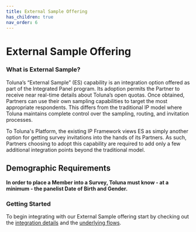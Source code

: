 ```yaml
---
title: External Sample Offering
has_children: true
nav_order: 6
---
```


# External Sample Offering

### What is External Sample?

Toluna’s “External Sample” (ES) capability is an integration option offered as part of the Integrated Panel program. Its adoption permits the Partner to receive near real-time details about Toluna’s open quotas. Once obtained, Partners can use their own sampling capabilities to target the most appropriate respondents. This differs from the traditional IP model where Toluna maintains complete control over the sampling, routing, and invitation processes.

To Toluna's Platform, the existing IP Framework views ES as simply another option for getting survey invitations into the hands of its Partners. As such, Partners choosing to adopt this capability are required to add only a few additional integration points beyond the traditional model.

## Demographic Requirements

**In order to place a Member into a Survey, Toluna must know - at a minimum - the panelist Date of Birth and Gender.**

### Getting Started

To begin integrating with our External Sample offering start by checking out the [integration details](/externalsample/integrationdetails) and the [underlying flows](/externalsample/standardflow).